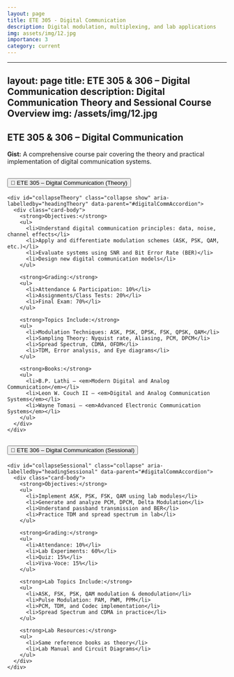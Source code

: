 ```yaml
---
layout: page
title: ETE 305 - Digital Communication
description: Digital modulation, multiplexing, and lab applications
img: assets/img/12.jpg
importance: 3
category: current
---
```


---
layout: page
title: ETE 305 & 306 – Digital Communication
description: Digital Communication Theory and Sessional Course Overview
img: /assets/img/12.jpg
---

<h2 class="mb-4">ETE 305 & 306 – Digital Communication</h2>
<p><strong>Gist:</strong> A comprehensive course pair covering the theory and practical implementation of digital communication systems.</p>

<div class="accordion" id="digitalCommAccordion">

  <!-- Theory Section -->
  <div class="card">
    <div class="card-header" id="headingTheory">
      <h2 class="mb-0">
        <button class="btn btn-link btn-block text-left" type="button" data-toggle="collapse" data-target="#collapseTheory" aria-expanded="true" aria-controls="collapseTheory">
          📘 ETE 305 – Digital Communication (Theory)
        </button>
      </h2>
    </div>

    <div id="collapseTheory" class="collapse show" aria-labelledby="headingTheory" data-parent="#digitalCommAccordion">
      <div class="card-body">
        <strong>Objectives:</strong>
        <ul>
          <li>Understand digital communication principles: data, noise, channel effects</li>
          <li>Apply and differentiate modulation schemes (ASK, PSK, QAM, etc.)</li>
          <li>Evaluate systems using SNR and Bit Error Rate (BER)</li>
          <li>Design new digital communication models</li>
        </ul>

        <strong>Grading:</strong>
        <ul>
          <li>Attendance & Participation: 10%</li>
          <li>Assignments/Class Tests: 20%</li>
          <li>Final Exam: 70%</li>
        </ul>

        <strong>Topics Include:</strong>
        <ul>
          <li>Modulation Techniques: ASK, PSK, DPSK, FSK, QPSK, QAM</li>
          <li>Sampling Theory: Nyquist rate, Aliasing, PCM, DPCM</li>
          <li>Spread Spectrum, CDMA, OFDM</li>
          <li>TDM, Error analysis, and Eye diagrams</li>
        </ul>

        <strong>Books:</strong>
        <ul>
          <li>B.P. Lathi – <em>Modern Digital and Analog Communication</em></li>
          <li>Leon W. Couch II – <em>Digital and Analog Communication Systems</em></li>
          <li>Wayne Tomasi – <em>Advanced Electronic Communication Systems</em></li>
        </ul>
      </div>
    </div>
  </div>

  <!-- Sessional Section -->
  <div class="card">
    <div class="card-header" id="headingSessional">
      <h2 class="mb-0">
        <button class="btn btn-link btn-block text-left collapsed" type="button" data-toggle="collapse" data-target="#collapseSessional" aria-expanded="false" aria-controls="collapseSessional">
          🔬 ETE 306 – Digital Communication (Sessional)
        </button>
      </h2>
    </div>

    <div id="collapseSessional" class="collapse" aria-labelledby="headingSessional" data-parent="#digitalCommAccordion">
      <div class="card-body">
        <strong>Objectives:</strong>
        <ul>
          <li>Implement ASK, PSK, FSK, QAM using lab modules</li>
          <li>Generate and analyze PCM, DPCM, Delta Modulation</li>
          <li>Understand passband transmission and BER</li>
          <li>Practice TDM and spread spectrum in lab</li>
        </ul>

        <strong>Grading:</strong>
        <ul>
          <li>Attendance: 10%</li>
          <li>Lab Experiments: 60%</li>
          <li>Quiz: 15%</li>
          <li>Viva-Voce: 15%</li>
        </ul>

        <strong>Lab Topics Include:</strong>
        <ul>
          <li>ASK, FSK, PSK, QAM modulation & demodulation</li>
          <li>Pulse Modulation: PAM, PWM, PPM</li>
          <li>PCM, TDM, and Codec implementation</li>
          <li>Spread Spectrum and CDMA in practice</li>
        </ul>

        <strong>Lab Resources:</strong>
        <ul>
          <li>Same reference books as theory</li>
          <li>Lab Manual and Circuit Diagrams</li>
        </ul>
      </div>
    </div>
  </div>

</div>
